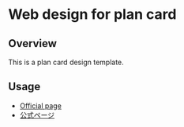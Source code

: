 # Web design for plan card

## Overview

This is a plan card design template.

## Usage

- [Official page](https://it.noknow.info/en/project/noknow-web-design/component/plan-card)
- [公式ページ](https://it.noknow.info/ja/project/noknow-web-design/component/plan-card)

